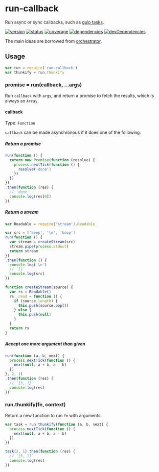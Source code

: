 # run-callback
Run async or sync callbacks, such as [gulp tasks](https://github.com/gulpjs/gulp/blob/master/docs/API.md#fn).

[![version](https://img.shields.io/npm/v/run-callback.svg)](https://www.npmjs.org/package/run-callback)
[![status](https://travis-ci.org/zoubin/run-callback.svg?branch=master)](https://travis-ci.org/zoubin/run-callback)
[![coverage](https://img.shields.io/coveralls/zoubin/run-callback.svg)](https://coveralls.io/github/zoubin/run-callback)
[![dependencies](https://david-dm.org/zoubin/run-callback.svg)](https://david-dm.org/zoubin/run-callback)
[![devDependencies](https://david-dm.org/zoubin/run-callback/dev-status.svg)](https://david-dm.org/zoubin/run-callback#info=devDependencies)

The main ideas are borrowed from [orchestrator](https://github.com/orchestrator/orchestrator/blob/master/lib/runTask.js).

## Usage

```javascript
var run = require('run-callback')
var thunkify = run.thunkify

```

### promise = run(callback, ...args)

Run `callback` with `args`,
and return a promise to fetch the results,
which is always an `Array`.

#### callback

Type: `Function`

`callback` can be made asynchronous if it does one of the following:

##### Return a promise

```javascript
run(function () {
  return new Promise(function (resolve) {
    process.nextTick(function () {
      resolve('done')
    })
  })
})
.then(function (res) {
  // 'done'
  console.log(res[0])
})

```

##### Return a stream

```javascript
var Readable = require('stream').Readable

var src = ['beep', '\n', 'boop']
run(function () {
  var stream = createStream(src)
  stream.pipe(process.stdout)
  return stream
})
.then(function () {
  console.log('\n')
  // `[]`
  console.log(src)
})

function createStream(source) {
  var rs = Readable()
  rs._read = function () {
    if (source.length) {
      this.push(source.pop())
    } else {
      this.push(null)
    }
  }
  return rs
}

```

##### Accept one more argument than given

```javascript
run(function (a, b, next) {
  process.nextTick(function () {
    next(null, a + b, a - b)
  })
}, 2, 1)
.then(function (res) {
  // `[3, 1]`
  console.log(res)
})

```

### run.thunkify(fn, context)

Return a new function to run `fn` with arguments.

```javascript
var task = run.thunkify(function (a, b, next) {
  process.nextTick(function () {
    next(null, a + b, a - b)
  })
})

task(2, 1).then(function (res) {
  // `[3, 1]`
  console.log(res)
})

```

